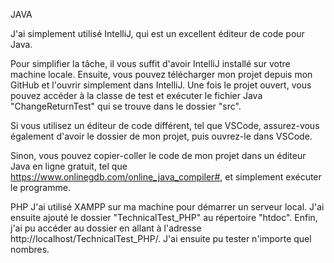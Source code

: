JAVA

J'ai simplement utilisé IntelliJ, qui est un excellent éditeur de code pour Java.

Pour simplifier la tâche, il vous suffit d'avoir IntelliJ installé sur votre machine locale. Ensuite, vous pouvez télécharger mon projet depuis mon GitHub et l'ouvrir simplement dans IntelliJ. Une fois le projet ouvert, vous pouvez accéder à la classe de test et exécuter le fichier Java "ChangeReturnTest" qui se trouve dans le dossier "src".

Si vous utilisez un éditeur de code différent, tel que VSCode, assurez-vous également d'avoir le dossier de mon projet, puis ouvrez-le dans VSCode.

Sinon, vous pouvez copier-coller le code de mon projet dans un éditeur Java en ligne gratuit, tel que https://www.onlinegdb.com/online_java_compiler#, et simplement exécuter le programme.

PHP
J'ai utilisé XAMPP sur ma machine pour démarrer un serveur local. J'ai ensuite ajouté le dossier "TechnicalTest_PHP" au répertoire "htdoc". Enfin, j'ai pu accéder au dossier en allant à l'adresse http://localhost/TechnicalTest_PHP/. J'ai ensuite pu tester n'importe quel nombres.

    